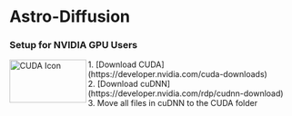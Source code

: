 # Astro-Diffusion

### Setup for NVIDIA GPU Users
<img align="left" width="135" height="76" src="https://assets.nvidiagrid.net/ngc/logos/Cuda.png" alt="CUDA Icon">
1. [Download CUDA](https://developer.nvidia.com/cuda-downloads) &nbsp;
<br>
2. [Download cuDNN](https://developer.nvidia.com/rdp/cudnn-download) &nbsp;
<br>
3. Move all files in cuDNN to the CUDA folder
